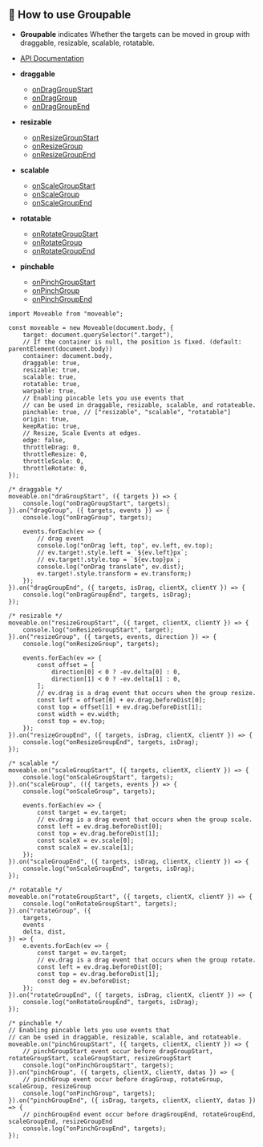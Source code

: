 ## 🚀 How to use Groupable
* **Groupable** indicates Whether the targets can be moved in group with draggable, resizable, scalable, rotatable.

* [API Documentation](https://daybrush.com/moveable/release/latest/doc/)
* **draggable**
    * [onDragGroupStart](https://daybrush.com/moveable/release/latest/doc/Moveable.html#.event:dragGroupStart)
    * [onDragGroup](https://daybrush.com/moveable/release/latest/doc/Moveable.html#.event:dragGroup)
    * [onDragGroupEnd](https://daybrush.com/moveable/release/latest/doc/Moveable.html#.event:dragGroupEnd)
* **resizable**
    * [onResizeGroupStart](https://daybrush.com/moveable/release/latest/doc/Moveable.html#.event:resizeGroupStart)
    * [onResizeGroup](https://daybrush.com/moveable/release/latest/doc/Moveable.html#.event:resizeGroup)
    * [onResizeGroupEnd](https://daybrush.com/moveable/release/latest/doc/Moveable.html#.event:resizeGroupEnd)
* **scalable**
    * [onScaleGroupStart](https://daybrush.com/moveable/release/latest/doc/Moveable.html#.event:scaleGroupStart)
    * [onScaleGroup](https://daybrush.com/moveable/release/latest/doc/Moveable.html#.event:scaleGroup)
    * [onScaleGroupEnd](https://daybrush.com/moveable/release/latest/doc/Moveable.html#.event:rscaleGroupEnd)
* **rotatable**
    * [onRotateGroupStart](https://daybrush.com/moveable/release/latest/doc/Moveable.html#.event:rotateGroupStart)
    * [onRotateGroup](https://daybrush.com/moveable/release/latest/doc/Moveable.html#.event:rotateGroup)
    * [onRotateGroupEnd](https://daybrush.com/moveable/release/latest/doc/Moveable.html#.event:rotateGroupEnd)
* **pinchable**
    * [onPinchGroupStart](https://daybrush.com/moveable/release/latest/doc/Moveable.html#.event:pinchGroupStart)
    * [onPinchGroup](https://daybrush.com/moveable/release/latest/doc/Moveable.html#.event:pinchGroup)
    * [onPinchGroupEnd](https://daybrush.com/moveable/release/latest/doc/Moveable.html#.event:pinchGroupEnd)


```tsx
import Moveable from "moveable";

const moveable = new Moveable(document.body, {
    target: document.querySelector(".target"),
    // If the container is null, the position is fixed. (default: parentElement(document.body))
    container: document.body,
    draggable: true,
    resizable: true,
    scalable: true,
    rotatable: true,
    warpable: true,
    // Enabling pincable lets you use events that
    // can be used in draggable, resizable, scalable, and rotateable.
    pinchable: true, // ["resizable", "scalable", "rotatable"]
    origin: true,
    keepRatio: true,
    // Resize, Scale Events at edges.
    edge: false,
    throttleDrag: 0,
    throttleResize: 0,
    throttleScale: 0,
    throttleRotate: 0,
});

/* draggable */
moveable.on("draGroupStart", ({ targets }) => {
    console.log("onDragGroupStart", targets);
}).on("dragGroup", ({ targets, events }) => {
    console.log("onDragGroup", targets);

    events.forEach(ev => {
        // drag event
        console.log("onDrag left, top", ev.left, ev.top);
        // ev.target!.style.left = `${ev.left}px`;
        // ev.target!.style.top = `${ev.top}px`;
        console.log("onDrag translate", ev.dist);
        ev.target!.style.transform = ev.transform;)
    });
}).on("dragGroupEnd", ({ targets, isDrag, clientX, clientY }) => {
    console.log("onDragGroupEnd", targets, isDrag);
});

/* resizable */
moveable.on("resizeGroupStart", ({ target, clientX, clientY }) => {
    console.log("onResizeGroupStart", target);
}).on("resizeGroup", ({ targets, events, direction }) => {
    console.log("onResizeGroup", targets);

    events.forEach(ev => {
        const offset = [
            direction[0] < 0 ? -ev.delta[0] : 0,
            direction[1] < 0 ? -ev.delta[1] : 0,
        ];
        // ev.drag is a drag event that occurs when the group resize.
        const left = offset[0] + ev.drag.beforeDist[0];
        const top = offset[1] + ev.drag.beforeDist[1];
        const width = ev.width;
        const top = ev.top;
    });
}).on("resizeGroupEnd", ({ targets, isDrag, clientX, clientY }) => {
    console.log("onResizeGroupEnd", targets, isDrag);
});

/* scalable */
moveable.on("scaleGroupStart", ({ targets, clientX, clientY }) => {
    console.log("onScaleGroupStart", targets);
}).on("scaleGroup", (({ targets, events }) => {
    console.log("onScaleGroup", targets);

    events.forEach(ev => {
        const target = ev.target;
        // ev.drag is a drag event that occurs when the group scale.
        const left = ev.drag.beforeDist[0];
        const top = ev.drag.beforeDist[1];
        const scaleX = ev.scale[0];
        const scaleX = ev.scale[1];
    });
}).on("scaleGroupEnd", ({ targets, isDrag, clientX, clientY }) => {
    console.log("onScaleGroupEnd", targets, isDrag);
});

/* rotatable */
moveable.on("rotateGroupStart", ({ targets, clientX, clientY }) => {
    console.log("onRotateGroupStart", targets);
}).on("rotateGroup", ({
    targets,
    events
    delta, dist,
}) => {
    e.events.forEach(ev => {
        const target = ev.target;
        // ev.drag is a drag event that occurs when the group rotate.
        const left = ev.drag.beforeDist[0];
        const top = ev.drag.beforeDist[1];
        const deg = ev.beforeDist;
    });
}).on("rotateGroupEnd", ({ targets, isDrag, clientX, clientY }) => {
    console.log("onRotateGroupEnd", targets, isDrag);
});

/* pinchable */
// Enabling pincable lets you use events that
// can be used in draggable, resizable, scalable, and rotateable.
moveable.on("pinchGroupStart", ({ targets, clientX, clientY }) => {
    // pinchGroupStart event occur before dragGroupStart, rotateGroupStart, scaleGroupStart, resizeGroupStart
    console.log("onPinchGroupStart", targets);
}).on("pinchGroup", ({ targets, clientX, clientY, datas }) => {
    // pinchGroup event occur before dragGroup, rotateGroup, scaleGroup, resizeGroup
    console.log("onPinchGroup", targets);
}).on("pinchGroupEnd", ({ isDrag, targets, clientX, clientY, datas }) => {
    // pinchGroupEnd event occur before dragGroupEnd, rotateGroupEnd, scaleGroupEnd, resizeGroupEnd
    console.log("onPinchGroupEnd", targets);
});


```
